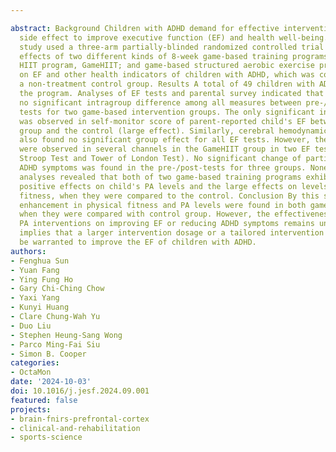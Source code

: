 ---
abstract: Background Children with ADHD demand for effective intervention with minimum
  side effect to improve executive function (EF) and health well-being. Method This
  study used a three-arm partially-blinded randomized controlled trial to test the
  effects of two different kinds of 8-week game-based training programs (game-based
  HIIT program, GameHIIT; and game-based structured aerobic exercise program, GameSAE)
  on EF and other health indicators of children with ADHD, which was compared with
  a non-treatment control group. Results A total of 49 children with ADHD completed
  the program. Analyses of EF tests and parental survey indicated that (i) there is
  no significant intragroup difference among all measures between pre-/post-intervention
  tests for two game-based intervention groups. The only significant intergroup difference
  was observed in self-monitor score of parent-reported child's EF between GameSAE
  group and the control (large effect). Similarly, cerebral hemodynamic responses
  also found no significant group effect for all EF tests. However, the time effects
  were observed in several channels in the GameHIIT group in two EF tests (Color Words
  Stroop Test and Tower of London Test). No significant change of participants' overall
  ADHD symptoms was found in the pre-/post-tests for three groups. Nonetheless, further
  analyses revealed that both of two game-based training programs exhibited the significant
  positive effects on child's PA levels and the large effects on levels of physical
  fitness, when they were compared to the control. Conclusion By this study, a significant
  enhancement in physical fitness and PA levels were found in both game-based PA interventions
  when they were compared with control group. However, the effectiveness of game-based
  PA interventions on improving EF or reducing ADHD symptoms remains unclear. This
  implies that a larger intervention dosage or a tailored intervention design may
  be warranted to improve the EF of children with ADHD.
authors:
- Fenghua Sun
- Yuan Fang
- Ying Fung Ho
- Gary Chi-Ching Chow
- Yaxi Yang
- Kunyi Huang
- Clare Chung-Wah Yu
- Duo Liu
- Stephen Heung-Sang Wong
- Parco Ming-Fai Siu
- Simon B. Cooper
categories:
- OctaMon
date: '2024-10-03'
doi: 10.1016/j.jesf.2024.09.001
featured: false
projects:
- brain-fnirs-prefrontal-cortex
- clinical-and-rehabilitation
- sports-science
publication: '*Journal of Exercise Science & Fitness*'
publication_types:
- '2'
publishDate: 2024-10-03 07:37:55.438175+00:00
tags: []
title: 'Effectiveness of a game-based high-intensity interval training on executive
  function and other health indicators of children with ADHD: A three-arm partially-blinded
  randomized controlled trial'

---
